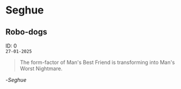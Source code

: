 # Seghue

## Robo-dogs

ID: 0  
`27-01-2025`

> The form-factor of Man's Best Friend is transforming into Man's Worst Nightmare.

-*Seghue*


<!-- 

## ~post-title~

ID: 0  
`dd-mm-yyyy`

-*Seghue*

-->